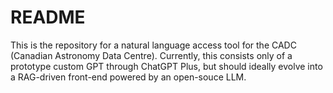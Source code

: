 <h1>README</h1>

This is the repository for a natural language access tool for the CADC (Canadian Astronomy Data Centre). Currently, this consists only 
of a prototype custom GPT through ChatGPT Plus, but should ideally evolve into a RAG-driven front-end powered by an open-souce LLM.
